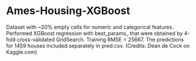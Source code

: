 # Ames-Housing-XGBoost
Dataset with ~20% empty cells for numeric and categorical features. Performed XGBoost regression with best_params_ that were obtained by 4-fold cross-validated GridSearch. Training RMSE = 25667. The predictions for 1459 houses included separately in pred.csv. (Credits: Dean de Cock on Kaggle.com)
